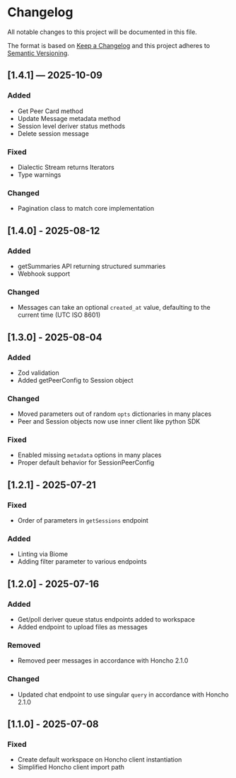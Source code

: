 # Changelog

All notable changes to this project will be documented in this file.

The format is based on [Keep a Changelog](http://keepachangelog.com/)
and this project adheres to [Semantic Versioning](http://semver.org/).

## [1.4.1] — 2025-10-09

### Added

- Get Peer Card method
- Update Message metadata method
- Session level deriver status methods
- Delete session message

### Fixed

- Dialectic Stream returns Iterators
- Type warnings

### Changed

- Pagination class to match core implementation

## [1.4.0] - 2025-08-12

### Added

- getSummaries API returning structured summaries
- Webhook support

### Changed

- Messages can take an optional `created_at` value, defaulting to the current
  time (UTC ISO 8601)

## [1.3.0] - 2025-08-04

### Added

- Zod validation
- Added getPeerConfig to Session object

### Changed

- Moved parameters out of random `opts` dictionaries in many places
- Peer and Session objects now use inner client like python SDK

### Fixed

- Enabled missing `metadata` options in many places
- Proper default behavior for SessionPeerConfig

## [1.2.1] - 2025-07-21

### Fixed

- Order of parameters in `getSessions` endpoint

### Added

- Linting via Biome
- Adding filter parameter to various endpoints

## [1.2.0] - 2025-07-16

### Added

- Get/poll deriver queue status endpoints added to workspace
- Added endpoint to upload files as messages

### Removed

- Removed peer messages in accordance with Honcho 2.1.0

### Changed

- Updated chat endpoint to use singular `query` in accordance with Honcho 2.1.0

## [1.1.0] - 2025-07-08

### Fixed

- Create default workspace on Honcho client instantiation
- Simplified Honcho client import path

